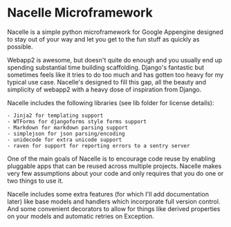Nacelle Microframework
======================

Nacelle is a simple python microframework for Google Appengine designed to stay out of your way and let you get to the fun stuff as quickly as possible.

Webapp2 is awesome, but doesn't quite do enough and you usually end up spending substantial time building scaffolding.  Django's fantastic but sometimes feels like it tries to do too much and has gotten too heavy for my typical use case.  Nacelle's designed to fill this gap, all the beauty and simplicity of webapp2 with a heavy dose of inspiration from Django.

Nacelle includes the following libraries (see lib folder for license details):

    - Jinja2 for templating support
    - WTForms for djangoforms style forms support
    - Markdown for markdown parsing support
    - simplejson for json parsing/encoding
    - unidecode for extra unicode support
    - raven for support for reporting errors to a sentry server

One of the main goals of Nacelle is to encourage code reuse by enabling pluggable apps that can be reused across multiple projects.  Nacelle makes very few assumptions about your code and only requires that you do one or two things to use it.

Nacelle includes some extra features (for which I'll add documentation later) like base models and handlers which incorporate full version control.  And some convenient decorators to allow for things like derived properties on your models and automatic retries on Exception.
